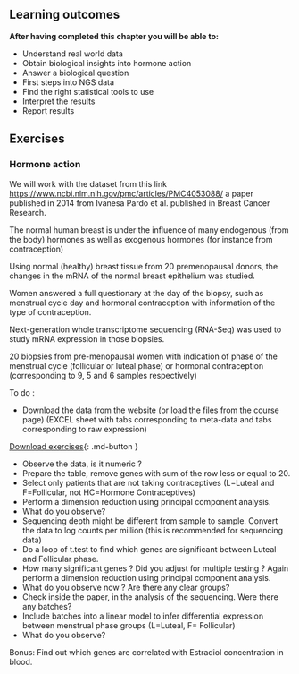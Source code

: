 ## Learning outcomes

**After having completed this chapter you will be able to:**

- Understand real world data
- Obtain biological insights into hormone action
- Answer a biological question
- First steps into NGS data 
- Find the right statistical tools to use
- Interpret the results
- Report results

## Exercises

### Hormone action

We will work with the dataset from this link https://www.ncbi.nlm.nih.gov/pmc/articles/PMC4053088/ a paper published in 2014 from Ivanesa Pardo et al. published in Breast Cancer Research. 

The normal human breast is under the influence of many endogenous (from the body) hormones as well as exogenous hormones (for instance from contraception)

Using normal (healthy) breast tissue from 20 premenopausal donors, the changes in the mRNA of the normal breast epithelium was studied.

Women answered a full questionary at the day of the biopsy, such as menstrual cycle day and hormonal contraception with information of the type of contraception.

Next-generation whole transcriptome sequencing (RNA-Seq) was used to study mRNA expression in those biopsies.

20 biopsies from pre-menopausal women with indication of phase of the menstrual cycle (follicular or luteal phase) or hormonal contraception (corresponding to 9, 5 and 6 samples respectively)

To do :

- Download the data from the website (or load the files from the course page) (EXCEL sheet with tabs corresponding to meta-data and tabs corresponding to raw expression)

[Download exercises](../../assets/pdf/Data5.zip){: .md-button }

- Observe the data, is it numeric ?
- Prepare the table, remove genes with sum of the row less or equal to 20.
- Select only patients that are not taking contraceptives (L=Luteal and
F=Follicular, not HC=Hormone Contraceptives)
- Perform a dimension reduction using principal component analysis.
- What do you observe?
- Sequencing depth might be different from sample to sample. Convert the data to log counts per million (this is recommended for sequencing data)
- Do a loop of t.test to find which genes are significant between Luteal
and Follicular phase.
- How many significant genes ? Did you adjust for multiple testing ?
Again perform a dimension reduction using principal component
analysis.
- What do you observe now ? Are there any clear groups?
- Check inside the paper, in the analysis of the sequencing. Were there any batches?
- Include batches into a linear model to infer differential expression between menstrual phase groups (L=Luteal, F= Follicular)
- What do you observe?


Bonus: Find out which genes are correlated with Estradiol
concentration in blood.
